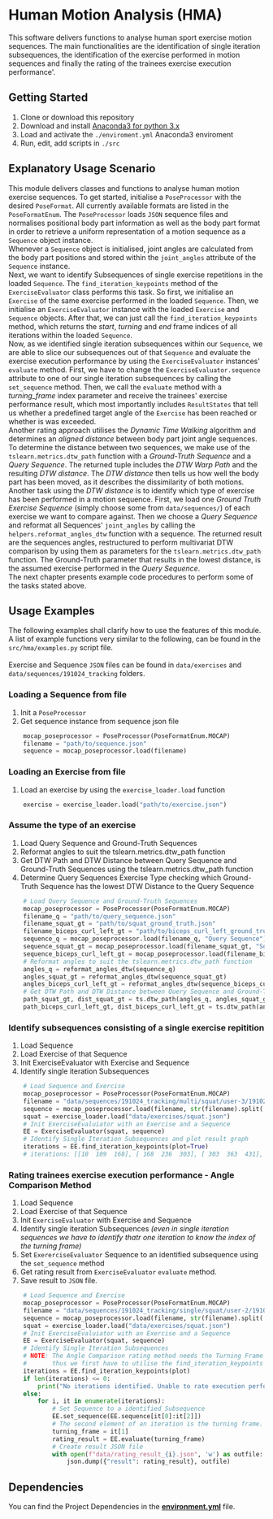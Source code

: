 # Human Motion Analysis (HMA)

This software delivers functions to analyse human sport exercise motion sequences. The main functionalities are the identification of single iteration subsequences, the identification of the exercise performed in motion sequences and finally the rating of the trainees exercise execution performance'.

## Getting Started

1. Clone or download this repository
2. Download and install [Anaconda3 for python 3.x](https://www.anaconda.com/distribution/)
3. Load and activate the `./enviroment.yml` Anaconda3 enviroment
4. Run, edit, add scripts in `./src`

## Explanatory Usage Scenario

This module delivers classes and functions to analyse human motion exercise sequences.
To get started, initialise a `PoseProcessor` with the desired `PoseFormat`. All currently available formats are listed in the `PoseFormatEnum`.
The `PoseProcessor` loads `JSON` sequence files and normalises positional body part information as well as the body part format in order to retrieve a uniform representation of a motion sequence as a `Sequence` object instance.<br/>
Whenever a `Sequence` object is initialised, joint angles are calculated from the body part positions and stored within the `joint_angles` attribute of the `Sequence` instance.<br/>
Next, we want to identify Subsequences of single exercise repetitions in the loaded `Sequence`. The `find_iteration_keypoints` method of the `ExerciseEvaluator` class performs this task. So first, we initialise an `Exercise` of the same exercise performed in the loaded `Sequence`. Then, we initialise an `ExerciseEvaluator` instance with the loaded `Exercise` and `Sequence` objects. After that, we can just call the `find_iteration_keypoints` method, which returns the _start_, _turning_ and _end_ frame indices of all iterations within the loaded `Sequence`.<br/>
Now, as we identified single iteration subsequences within our `Sequence`, we are able to slice our subsequences out of that `Sequence` and evaluate the exercise execution performance by using the `ExerciseEvaluator` instances' `evaluate` method. First, we have to change the `ExerciseEvaluator.sequence` attribute to one of our single iteration subsequences by calling the `set_sequence` method. Then, we call the `evaluate` method with a _turning_frame_ index parameter and receive the trainees' exercise performance result, which most importantly includes `ResultStates` that tell us whether a predefined target angle of the `Exercise` has been reached or whether is was exceeded.<br/>
Another rating approach utilises the _Dynamic Time Walking_ algorithm and determines an _aligned distance_ between body part joint angle sequences. To determine the distance between two sequences, we make use of the `tslearn.metrics.dtw_path` function with a _Ground-Truth Sequence_ and a _Query Sequence_. The returned tuple includes the _DTW Warp Path_ and the resulting _DTW distance_. The _DTW distance_ then tells us how well the body part has been moved, as it describes the dissimilarity of both motions.<br/>
Another task using the _DTW distance_ is to identify which type of exercise has been performed in a motion sequence. First, we load one _Ground Truth Exercise Sequence_ (simply choose some from `data/sequences/`) of each exercise we want to compare against. Then we choose a _Query Sequence_ and reformat all Sequences' `joint_angles` by calling the `helpers.reformat_angles_dtw` function with a sequence. The returned result are the sequences angles, restructured to perform multivariat DTW comparison by using them as parameters for the `tslearn.metrics.dtw_path` function. The Ground-Truth parameter that results in the lowest distance, is the assumed exercise performed in the _Query Sequence_.<br/>
The next chapter presents example code procedures to perform some of the tasks stated above.

## Usage Examples

The following examples shall clarify how to use the features of this module.
A list of example functions very similar to the following, can be found in the `src/hma/examples.py` script file.
<br/>
<br/>
Exercise and Sequence `JSON` files can be found in `data/exercises` and `data/sequences/191024_tracking` folders.

### Loading a Sequence from file

1. Init a `PoseProcessor`
2. Get sequence instance from sequence json file

```python
    mocap_poseprocessor = PoseProcessor(PoseFormatEnum.MOCAP)
    filename = "path/to/sequence.json"
    sequence = mocap_poseprocessor.load(filename)
```

### Loading an Exercise from file

1. Load an exercise by using the `exercise_loader.load` function

```python
    exercise = exercise_loader.load("path/to/exercise.json")
```

### Assume the type of an exercise

1. Load Query Sequence and Ground-Truth Sequences
2. Reformat angles to suit the tslearn.metrics.dtw_path function
3. Get DTW Path and DTW Distance between Query Sequence and Ground-Truth Sequences using the tslearn.metrics.dtw_path function
4. Determine Query Sequences Exercise Type checking which Ground-Truth Sequence has the lowest DTW Distance to the Query Sequence

```python
    # Load Query Sequence and Ground-Truth Sequences
    mocap_poseprocessor = PoseProcessor(PoseFormatEnum.MOCAP)
    filename_q = "path/to/query_sequence.json"
    filename_squat_gt = "path/to/squat_ground_truth.json"
    filename_biceps_curl_left_gt = "path/to/biceps_curl_left_ground_truth.json"
    sequence_q = mocap_poseprocessor.load(filename_q, "Query Sequence")
    sequence_squat_gt = mocap_poseprocessor.load(filename_squat_gt, "Squat Ground-Truth")
    sequence_biceps_curl_left_gt = mocap_poseprocessor.load(filename_biceps_curl_left_gt, "Biceps Curl Left Ground-Truth")
    # Reformat angles to suit the tslearn.metrics.dtw_path function
    angles_q = reformat_angles_dtw(sequence_q)
    angles_squat_gt = reformat_angles_dtw(sequence_squat_gt)
    angles_biceps_curl_left_gt = reformat_angles_dtw(sequence_biceps_curl_left_gt)
    # Get DTW Path and DTW Distance between Query Sequence and Ground-Truth Sequences
    path_squat_gt, dist_squat_gt = ts.dtw_path(angles_q, angles_squat_gt)
    path_biceps_curl_left_gt, dist_biceps_curl_left_gt = ts.dtw_path(angles_q, angles_biceps_curl_left_gt)
```

### Identify subsequences consisting of a single exercise repitition

1. Load Sequence
2. Load Exercise of that Sequence
3. Init ExerciseEvaluator with Exercise and Sequence
4. Identify single iteration Subsequences

```python
    # Load Sequence and Exercise
    mocap_poseprocessor = PoseProcessor(PoseFormatEnum.MOCAP)
    filename = "data/sequences/191024_tracking/multi/squat/user-3/191024__multi__squat__user-3__0.json"
    sequence = mocap_poseprocessor.load(filename, str(filename).split('\\')[-1])
    squat = exercise_loader.load("data/exercises/squat.json")
    # Init ExerciseEvaluiator with an Exercise and a Sequence
    EE = ExerciseEvaluator(squat, sequence)
    # Identify Single Iteration Subsequences and plot result graph
    iterations = EE.find_iteration_keypoints(plot=True)
    # iterations: [[10  109  168], [ 168  236  303], [ 303  363  431], ...]
```

### Rating trainees exercise execution performance - Angle Comparison Method

1. Load Sequence
2. Load Exercise of that Sequence
3. Init `ExerciseEvaluator` with Exercise and Sequence
4. Identify single iteration Subsequences _(even in single iteration sequences we have to identify thatr one iteration to know the index of the turning frame)_
5. Set `ExererciseEvaluator` Sequence to an identified subsequence using the `set_sequence` method
6. Get rating result from `ExerciseEvaluator` `evaluate` method.
7. Save result to `JSON` file.

```python
    # Load Sequence and Exercise
    mocap_poseprocessor = PoseProcessor(PoseFormatEnum.MOCAP)
    filename = "data/sequences/191024_tracking/single/squat/user-2/191024__single__squat__user-2__1.json"
    sequence = mocap_poseprocessor.load(filename, str(filename).split('\\')[-1])
    squat = exercise_loader.load("data/exercises/squat.json")
    # Init ExerciseEvaluiator with an Exercise and a Sequence
    EE = ExerciseEvaluator(squat, sequence)
    # Identify Single Iteration Subsequences
    # NOTE: The Angle Comparison rating method needs the Turning Frame index as parameter,
    #       thus we first have to utilise the find_iteration_keypoints method of the ExerciseEvaluator.
    iterations = EE.find_iteration_keypoints(plot)
    if len(iterations) <= 0:
        print("No iterations identified. Unable to rate execution performance.")
    else:
        for i, it in enumerate(iterations):
            # Set Sequence to a identified Subsequence
            EE.set_sequence(EE.sequence[it[0]:it[2]])
            # The second element of an iteration is the turning frame.
            turning_frame = it[1]
            rating_result = EE.evaluate(turning_frame)
            # Create result JSON file
            with open(f"data/rating_result_{i}.json", 'w') as outfile:
                json.dump({"result": rating_result}, outfile)
```

## Dependencies

You can find the Project Dependencies in the **[environment.yml](environment.yml)** file.
